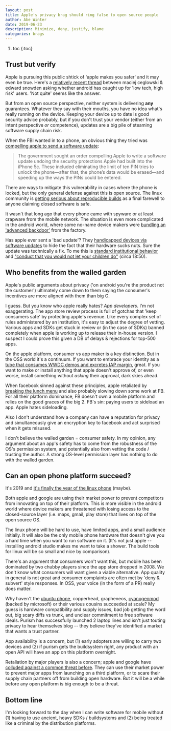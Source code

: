 ```yaml
---
layout: post
title: Apple's privacy brag should ring false to open source people
author: Abe Winter
date: 2019-06-23
description: Minimize, deny, justify, blame
categories: brags
---
```


1. toc
{:toc}

## Trust but verify

Apple is pursuing this public shtick of 'apple makes you safer' and it may even be true. Here's a [relatively recent thread](https://mobile.twitter.com/Snowden/status/968222371764195329) between maciej ceglowski & edward snowden asking whether android has caught up for 'low tech, high risk' users. 'Not quite' seems like the answer.

But from an open source perspective, neither system is delivering **any** guarantees. Whatever they say with their mouths, you have no idea what's really running on the device. Keeping your device up to date is good security advice probably, but if you don't trust your vendor (either from an intent perspective *or* competence), updates are a big pile of steaming software supply chain risk.

When the FBI wanted in to a phone, an obvious thing they tried was [compelling apple to send a software update](https://daveverwer.com/blog/saying-goodbye-to-app-review-times/):

<style>
blockquote { font-style: normal; letter-spacing: normal; }
</style>

> The government sought an order compelling Apple to write a software update undoing the security protections Apple had built into the iPhone 5c. These included eliminating the limit of ten PIN tries to unlock the phone—after that, the phone’s data would be erased—and speeding up the ways the PINs could be entered.

There are ways to mitigate this vulnerability in cases where the phone is locked, but the only general defense against this is open source. The linux community is [getting serious about reproducible builds](https://www.coreinfrastructure.org/announcements/the-linux-foundations-core-infrastructure-initiative-renews-funding-for-reproducible-builds-project/) as a final farewell to anyone claiming closed software is safe.

It wasn't that long ago that every phone came with spyware or at least crapware from the mobile network. The situation is even more complicated in the android world, where some no-name device makers were [bundling an 'advanced backdoor'](https://arstechnica.com/information-technology/2019/06/google-confirms-2017-supply-chain-attack-that-sneaked-backdoor-on-android-devices/) from the factory.

Has apple ever sent a 'bad update'? They [handicapped devices via software updates](https://www.ifixit.com/News/batterygate-timeline) to hide the fact that their hardware sucks nuts. Sure the update was technically a fix. To me this is [standard institutional behavior](https://youtu.be/MBD6e6mmjp8?t=14) and ["conduct that you would not let your children do"](https://www.defenseone.com/ideas/2019/06/ep-45-former-defense-secretary-ash-carter/157871/) (circa 18:50).

## Who benefits from the walled garden

Apple's public arguments about privacy ('on android you're the product not the customer') ultimately come down to them saying the consumer's incentives are more aligned with them than big G.

I guess. But you know who apple really hates? *App developers*. I'm not exaggerating. The app store review process is full of gotchas that 'keep consumers safe' by protecting apple's revenue. Like every complex set of rules administered by an institution, it's easy to adjust the degree of vetting. Various apps and SDKs get stuck in review or (in the case of SDKs) banned completely when apple is working up to release their in-house version. I suspect I could prove this given a DB of delays & rejections for top-500 apps.

On the apple platform, consumer vs app maker is a key distinction. But in the OSS world it's a continuum. If you want to embrace your identity as a [tube that consumes WWDC demos and excretes IAP margin](https://en.wikipedia.org/wiki/HumancentiPad), great. If you want to make or install anything that apple doesn't approve of, or even worse, install something without *asking* their approval, dark skies ahead.

When facebook sinned against these principles, apple retaliated by [breaking the lunch menu](https://www.cultofmac.com/603734/apple-breaks-facebooks-internal-apps/) and also probably slowing down some work at FB. For all their platform dominance, FB doesn't own a mobile platform and relies on the good graces of the big 2. FB's sin: paying users to sideload an app. Apple hates sideloading.

Also I don't understand how a company can have a reputation for privacy and simultaneously give an encryption key to facebook and act surprised when it gets misused.

I don't believe the walled garden = consumer safety. In my opinion, any argument about an app's safety has to come from the robustness of the OS's permission system, and potentially also from vetting the code / trusting the author. A strong OS-level permission layer has nothing to do with the walled garden.

## Can an open phone platform succeed?

It's 2019 and [it's finally the year of the linux phone](https://puri.sm/products/librem-5/) (maybe).

Both apple and google are using their market power to prevent competitors from innovating on top of their platform. This is more visible in the android world where device makers are threatened with losing access to the closed-source layer (i.e. maps, gmail, play store) that lives on top of the open source OS.

The linux phone will be hard to use, have limited apps, and a small audience initially. It will also be the only mobile phone hardware that doesn't give you a hard time when you want to run software on it. (It's not just apple -- installing android studio makes me want to take a shower. The build tools for linux will be so small and nice by comparison).

There's an argument that consumers won't want this, but mobile has been dominated by two chubby players since the app store dropped in 2008. We don't know what consumers will want given a viable alternative. App quality in general is not great and consumer complaints are often met by 'deny & subvert' style responses. In OSS, your voice (in the form of a PR) really does matter.

Why haven't the [ubuntu phone](https://ubuntu-touch.io/), copperhead, grapheneos, [cyanogenmod](https://en.wikipedia.org/wiki/CyanogenMod) (backed by microsoft) or their various cousins succeeded at scale? My guess is hardware compatibility and supply issues, bad job getting the word out, big scary diffs vs trunk, and unclear commitment to free software ideals. Purism has successfully launched 2 laptop lines and isn't just touting privacy to hear themselves blog -- they believe they've identified a market that wants a trust partner.

App availability is a concern, but (1) early adopters are willing to carry two devices and (2) if purism gets the buildsystem right, any product with an open API will have an app on this platform overnight.

Retaliation by major players is also a concern; apple and google have [colluded against a common threat before](https://www.businessinsider.com/steve-jobs-smiley-face-email-2014-3). They can use their market power to prevent major apps from launching on a third platform, or to scare their supply chain partners off from building open hardware. But it will be a while before any open platform is big enough to be a threat.

## Bottom line

I'm looking forward to the day when I can write software for mobile without (1) having to use ancient, heavy SDKs / buildsystems and (2) being treated like a criminal by the distribution platforms.
